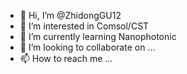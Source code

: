 - 👋 Hi, I’m @ZhidongGU12
- 👀 I’m interested in Comsol/CST
- 🌱 I’m currently learning Nanophotonic
- 💞️ I’m looking to collaborate on ...
- 📫 How to reach me ...

<!---
ZhidongGU12/ZhidongGU12 is a ✨ special ✨ repository because its `README.md` (this file) appears on your GitHub profile.
You can click the Preview link to take a look at your changes.
--->
